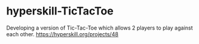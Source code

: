 # hyperskill-TicTacToe
Developing a version of Tic-Tac-Toe which allows 2 players to play against each other. https://hyperskill.org/projects/48
